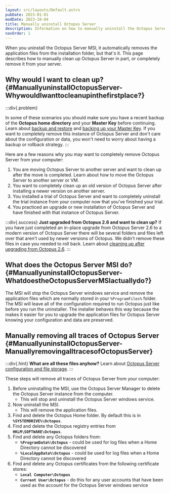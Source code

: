 ```yaml
---
layout: src/layouts/Default.astro
pubDate: 2023-01-01
modDate: 2023-10-04
title: Manually uninstall Octopus Server
description: Information on how to manually uninstall the Octopus Server.
navOrder: 1
---
```


When you uninstall the Octopus Server MSI, it automatically removes the application files from the installation folder, but that's it. This page describes how to manually clean up Octopus Server in part, or completely remove it from your server.

## Why would I want to clean up? {#ManuallyuninstallOctopusServer-WhywouldIwanttocleanupinthefirstplace?}

:::div{.problem}

In some of these scenarios you should make sure you have a recent backup of the **Octopus home directory** and your **Master Key** before continuing. Learn about [backup and restore](/docs/administration/data/backup-and-restore/) and [backing up your Master Key](/docs/security/data-encryption). If you want to completely remove this instance of Octopus Server and don't care about the configuration or data, you won't need to worry about having a backup or rollback strategy.
:::

Here are a few reasons why you may want to completely remove Octopus Server from your computer:

1. You are moving Octopus Server to another server and want to clean up after the move is completed. Learn about how to move the Octopus Server to another server or VM.
2. You want to completely clean up an old version of Octopus Server after installing a newer version on another server.
3. You installed a trial of Octopus Server and want to completely uninstall the trial instance from your computer now that you've finished your trial.
4. You practiced an upgrade or new installation of Octopus Server and have finished with that instance of Octopus Server.

:::div{.success}
**Just upgraded from Octopus 2.6 and want to clean up?**
If you have just completed an in-place upgrade from Octopus Server 2.6 to a modern version of Octopus Server there will be several folders and files left over that aren't used by newer versions of Octopus. We didn't remove these files in case you needed to roll back. Learn about [cleaning up after upgrading from Octopus 2.6](/docs/administration/managing-infrastructure/server-configuration-and-file-storage).
:::

## What does the Octopus Server MSI do? {#ManuallyuninstallOctopusServer-WhatdoestheOctopusServerMSIactuallydo?}

The MSI will stop the Octopus Server windows service and remove the application files which are normally stored in your `%ProgramFiles%` folder. The MSI will leave all of the configuration required to run Octopus just like before you run the uninstaller. The installer behaves this way because the makes it easier for you to upgrade the application files for Octopus Server knowing your configuration and data are preserved.

## Manually removing all traces of Octopus Server {#ManuallyuninstallOctopusServer-ManuallyremovingalltracesofOctopusServer}

:::div{.hint}
**What are all these files anyhow?**
Learn about [Octopus Server configuration and file storage](/docs/administration/managing-infrastructure/server-configuration-and-file-storage).
:::

These steps will remove all traces of Octopus Server from your computer:

1. Before uninstalling the MSI, use the Octopus Server Manager to delete the Octopus Server instance from the computer.
    * This will stop and uninstall the Octopus Server windows service.
2. Now uninstall the MSI.
    * This will remove the application files.
3. Find and delete the Octopus Home folder. By default this is in **`%SYSTEMDRIVE%\Octopus`**.
4. Find and delete the Octopus registry entries from **`HKLM\SOFTWARE\Octopus`**.
5. Find and delete any Octopus folders from:
    * **`%ProgramData%\Octopus`** - could be used for log files when a Home Directory cannot be discovered
    * **`%LocalAppData%\Octopus`** - could be used for log files when a Home Directory cannot be discovered
6. Find and delete any Octopus certificates from the following certificate stores:
    * **`Local Computer\Octopus`**
    * **`Current User\Octopus`** - do this for any user accounts that have been used as the account for the Octopus Server windows service

